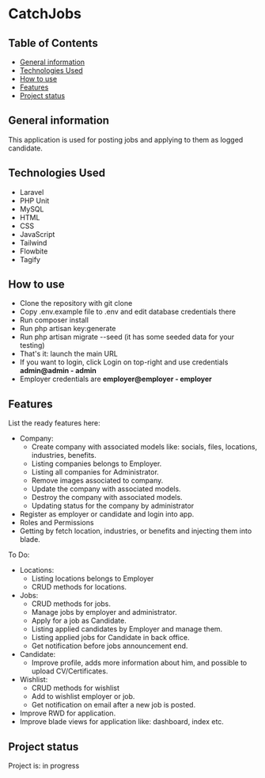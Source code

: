 # CatchJobs

## Table of Contents

  - [General information](#general-information)
  - [Technologies Used](#technologies-used)
  - [How to use](#how-to-use)
  - [Features](#features)
  - [Project status](#project-status)

## General information

This application is used for posting jobs and applying to them as logged candidate.

## Technologies Used

* Laravel
* PHP Unit
* MySQL
* HTML
* CSS
* JavaScript
* Tailwind
* Flowbite
* Tagify

## How to use

* Clone the repository with git clone
* Copy .env.example file to .env and edit database credentials there
* Run composer install
* Run php artisan key:generate
* Run php artisan migrate --seed (it has some seeded data for your testing)
* That's it: launch the main URL
* If you want to login, click Login on top-right and use credentials **admin@admin - admin**
* Employer credentials are **employer@employer - employer**

## Features

List the ready features here:

* Company:
    * Create company with associated models like: socials, files, locations, industries, benefits.
    * Listing companies belongs to Employer.
    * Listing all companies for Administrator.
    * Remove images associated to company.
    * Update the company with associated models.
    * Destroy the company with associated models.
    * Updating status for the company by administrator
* Register as employer or candidate and login into app.
* Roles and Permissions
* Getting by fetch location, industries, or benefits and injecting them into blade.

To Do:
* Locations:
    * Listing locations belongs to Employer
    * CRUD methods for locations.
* Jobs:
    * CRUD methods for jobs.
    * Manage jobs by employer and administrator.
    * Apply for a job as Candidate.
    * Listing applied candidates by Employer and manage them.
    * Listing applied jobs for Candidate in back office.
    * Get notification before jobs announcement end.
* Candidate:
    * Improve profile, adds more information about him, and possible to upload CV/Certificates.
* Wishlist:
    * CRUD methods for wishlist
    * Add to wishlist employer or job.
    * Get notification on email after a new job is posted.
* Improve RWD for application.
* Improve blade views for application like: dashboard, index etc.

## Project status

Project is: in progress
